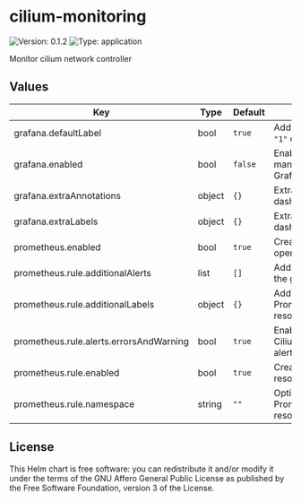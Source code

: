 # cilium-monitoring

![Version: 0.1.2](https://img.shields.io/badge/Version-0.1.2-informational?style=flat-square) ![Type: application](https://img.shields.io/badge/Type-application-informational?style=flat-square)

Monitor cilium network controller


## Values

| Key                                     | Type   | Default | Description                                        |
|-----------------------------------------|--------|---------|----------------------------------------------------|
| grafana.defaultLabel                    | bool   | `true`  | Add `grafana_dashboard: "1"` default label         |
| grafana.enabled                         | bool   | `false` | Enable deploying cert-manager dashboard to Grafana |
| grafana.extraAnnotations                | object | `{}`    | Extra annotations for dashboard ConfigMap          |
| grafana.extraLabels                     | object | `{}`    | Extra labels for dashboard ConfigMap               |
| prometheus.enabled                      | bool   | `true`  | Create prometheus-operator resources               |
| prometheus.rule.additionalAlerts        | list   | `[]`    | Add additional alerts to the group                 |
| prometheus.rule.additionalLabels        | object | `{}`    | Additional Labels for PrometheusRule resource      |
| prometheus.rule.alerts.errorsAndWarning | bool   | `true`  | Enable CiliumErrorsAndWarning alert                |
| prometheus.rule.enabled                 | bool   | `true`  | Create PrometheusRule resource                     |
| prometheus.rule.namespace               | string | `""`    | Optional Namespace for PrometheusRule resource     |

## License

This Helm chart is free software: you can redistribute it and/or modify it under the terms
of the GNU Affero General Public License as published by the Free Software Foundation,
version 3 of the License.
